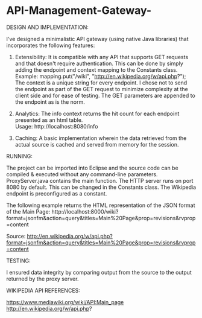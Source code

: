 # API-Management-Gateway-

DESIGN AND IMPLEMENTATION:

I've designed a minimalistic API gateway (using native Java libraries) that incorporates the following features:

1. Extensibility: It is compatible with any API that supports GET requests and that doesn't require authentication. This can be done by simply adding the endpoint and context mapping to the Constants class.
Example: mapping.put("/wiki", "http://en.wikipedia.org/w/api.php?");
The context is a unique string for every endpoint. I chose not to send the endpoint as part of the GET request to minimize complexity at the client side and for ease of testing. The GET parameters are appended to the endpoint as is the norm. 

2. Analytics: The info context returns the hit count for each endpoint presented as an html table.  
Usage: http://localhost:8080/info

3. Caching: A basic implementation wherein the data retrieved from the actual source is cached and served from memory for the session. 


RUNNING:

The project can be imported into Eclipse and the source code can be compiled & executed without any command-line parameters.
ProxyServer.java contains the main function.
The HTTP server runs on port 8080 by default. This can be changed in the Constants class.
The Wikipedia endpoint is preconfigured as a constant.

The following example returns the HTML representation of the JSON format of the Main Page:
http://localhost:8000/wiki?format=jsonfm&action=query&titles=Main%20Page&prop=revisions&rvprop=content

Source: http://en.wikipedia.org/w/api.php?format=jsonfm&action=query&titles=Main%20Page&prop=revisions&rvprop=content


TESTING:

I ensured data integrity by comparing output from the source to the output returned by the proxy server.

WIKIPEDIA API REFERENCES:

https://www.mediawiki.org/wiki/API:Main_page
http://en.wikipedia.org/w/api.php?

